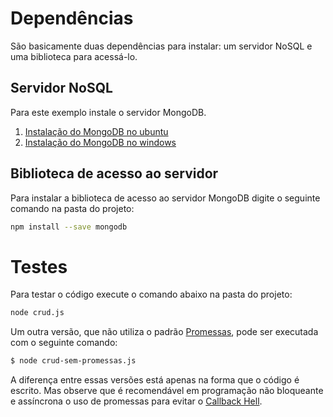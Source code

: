 
# Dependências

São basicamente duas dependências para instalar: um servidor NoSQL e uma biblioteca para acessá-lo.

## Servidor NoSQL

Para este exemplo instale o servidor MongoDB.
1. [Instalação do MongoDB no ubuntu](https://docs.mongodb.com/manual/tutorial/install-mongodb-on-ubuntu/)
2. [Instalação do MongoDB no windows](https://docs.mongodb.com/manual/tutorial/install-mongodb-on-windows/)


## Biblioteca de acesso ao servidor

Para instalar a biblioteca de acesso ao servidor MongoDB digite o seguinte comando na pasta do projeto:

```bash
npm install --save mongodb
```

# Testes

Para testar o código execute o comando abaixo na pasta do projeto:
```bash
node crud.js
```

Um outra versão, que não utiliza o padrão [Promessas](https://www.promisejs.org), pode ser executada com o seguinte comando:
```bash
$ node crud-sem-promessas.js
```

A diferença entre essas versões está apenas na forma que o código é escrito. Mas observe que  é recomendável  em programação não bloqueante e assíncrona o uso de promessas para evitar o [Callback Hell](http://callbackhell.com).


